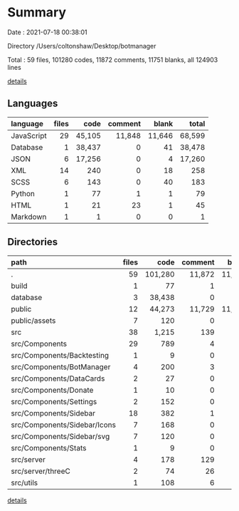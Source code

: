 # Summary

Date : 2021-07-18 00:38:01

Directory /Users/coltonshaw/Desktop/botmanager

Total : 59 files,  101280 codes, 11872 comments, 11751 blanks, all 124903 lines

[details](details.md)

## Languages
| language | files | code | comment | blank | total |
| :--- | ---: | ---: | ---: | ---: | ---: |
| JavaScript | 29 | 45,105 | 11,848 | 11,646 | 68,599 |
| Database | 1 | 38,437 | 0 | 41 | 38,478 |
| JSON | 6 | 17,256 | 0 | 4 | 17,260 |
| XML | 14 | 240 | 0 | 18 | 258 |
| SCSS | 6 | 143 | 0 | 40 | 183 |
| Python | 1 | 77 | 1 | 1 | 79 |
| HTML | 1 | 21 | 23 | 1 | 45 |
| Markdown | 1 | 1 | 0 | 0 | 1 |

## Directories
| path | files | code | comment | blank | total |
| :--- | ---: | ---: | ---: | ---: | ---: |
| . | 59 | 101,280 | 11,872 | 11,751 | 124,903 |
| build | 1 | 77 | 1 | 1 | 79 |
| database | 3 | 38,438 | 0 | 42 | 38,480 |
| public | 12 | 44,273 | 11,729 | 11,348 | 67,350 |
| public/assets | 7 | 120 | 0 | 9 | 129 |
| src | 38 | 1,215 | 139 | 357 | 1,711 |
| src/Components | 29 | 789 | 4 | 211 | 1,004 |
| src/Components/Backtesting | 1 | 9 | 0 | 4 | 13 |
| src/Components/BotManager | 4 | 200 | 3 | 82 | 285 |
| src/Components/DataCards | 2 | 27 | 0 | 7 | 34 |
| src/Components/Donate | 1 | 10 | 0 | 4 | 14 |
| src/Components/Settings | 2 | 152 | 0 | 46 | 198 |
| src/Components/Sidebar | 18 | 382 | 1 | 64 | 447 |
| src/Components/Sidebar/Icons | 7 | 168 | 0 | 26 | 194 |
| src/Components/Sidebar/svg | 7 | 120 | 0 | 9 | 129 |
| src/Components/Stats | 1 | 9 | 0 | 4 | 13 |
| src/server | 4 | 178 | 129 | 78 | 385 |
| src/server/threeC | 2 | 74 | 26 | 38 | 138 |
| src/utils | 1 | 108 | 6 | 30 | 144 |

[details](details.md)